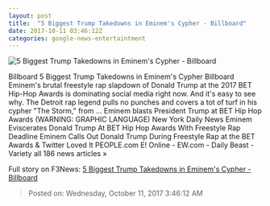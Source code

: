 ```yaml
---
layout: post
title:  "5 Biggest Trump Takedowns in Eminem's Cypher - Billboard"
date: 2017-10-11 03:46:12Z
categories: google-news-entertaintment
---
```


![5 Biggest Trump Takedowns in Eminem's Cypher - Billboard](http://www.billboard.com/files/media/Eminem-Red-carpet-2015-billboard-a-1548.jpg)

Billboard 5 Biggest Trump Takedowns in Eminem's Cypher Billboard Eminem's brutal freestyle rap slapdown of Donald Trump at the 2017 BET Hip-Hop Awards is dominating social media right now. And it's easy to see why. The Detroit rap legend pulls no punches and covers a tot of turf in his cypher "The Storm," from ... Eminem blasts President Trump at BET Hip Hop Awards (WARNING: GRAPHIC LANGUAGE) New York Daily News Eminem Eviscerates Donald Trump At BET Hip Hop Awards With Freestyle Rap Deadline Eminem Calls Out Donald Trump During Freestyle Rap at the BET Awards & Twitter Loved It PEOPLE.com E! Online - EW.com - Daily Beast - Variety all 186 news articles »


Full story on F3News: [5 Biggest Trump Takedowns in Eminem's Cypher - Billboard](http://www.f3nws.com/n/fKbrDD)

> Posted on: Wednesday, October 11, 2017 3:46:12 AM
